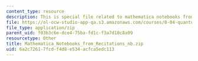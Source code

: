 ```yaml
---
content_type: resource
description: This is special file related to mathematica notebooks from recitations.
file: https://ol-ocw-studio-app-qa.s3.amazonaws.com/courses/8-04-quantum-physics-i-spring-2013/6a2c72617fcdf4d8e534acfca5edc113_Mathematica_Notebooks_from_Recitations_nb.zip
file_type: application/zip
parent_uid: f03b3c6e-dce4-75ba-fd1c-f3a7d18c8a99
resourcetype: Other
title: Mathematica_Notebooks_from_Recitations_nb.zip
uid: 6a2c7261-7fcd-f4d8-e534-acfca5edc113
---
```

